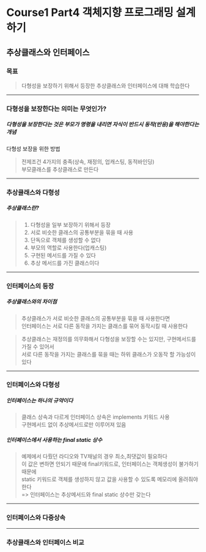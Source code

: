 # Course1 Part4 객체지향 프로그래밍 설계하기   

## 추상클래스와 인터페이스

### 목표
> 다형성을 보장하기 위해서 등장한 추상클래스와 인터페이스에 대해 학습한다
---

### 다형성을 보장한다는 의미는 무엇인가?
##### 다형성을 보장한다는 것은 부모가 명령을 내리면 자식이 반드시 동작(반응)을 해야한다는 개념
다형성 보장을 위한 방법
> 전제조건 4가지의 충족(상속, 재정의, 업캐스팅, 동적바인딩)   
> 부모클래스를 추상클래스로 만든다


---

### 추상클래스와 다형성
##### 추상클래스란?
> 1. 다형성을 일부 보장하기 위해서 등장   
> 2. 서로 비슷한 클래스의 공통부분을 묶을 때 사용   
> 3. 단독으로 객체를 생성할 수 없다   
> 4. 부모의 역할로 사용한다(업캐스팅)   
> 5. 구현된 메서드를 가질 수 있다
> 6. 추상 메서드를 가진 클래스이다

---

### 인터페이스의 등장

##### 추상클래스와의 차이점
> 추상클래스가 서로 비슷한 클래스의 공통부분을 묶을 때 사용한다면   
> 인터페이스는 서로 다른 동작을 가지는 클래스를 묶어 동작시킬 때 사용한다

> 추상클래스는 재정의를 의무화해서 다형성을 보장할 수는 있지만, 구현메서드를 가질 수 있어서   
> 서로 다른 동작을 가지는 클래스를 묶을 때는 하위 클래스가 오동작 할 가능성이 있다

---

### 인터페이스와 다형성
##### 인터페이스는 하나의 규약이다
> 클래스 상속과 다르게 인터페이스 상속은 implements 키워드 사용   
> 구현메서드 없이 추상메서드로만 이루어져 있음

##### 인터페이스에서 사용하는 final static 상수
> 예제에서 다뤘던 라디오와 TV채널의 경우 최소,최댓값이 필요하다   
> 이 값은 변하면 안되기 때문에 final키워드로, 인터페이스는 객체생성이 불가하기 때문에   
> static 키워드로 객체를 생성하지 않고 값을 사용할 수 있도록 메모리에 올려줘야 한다   
> => 인터페이스는 추상메서드와 final static 상수만 갖는다

---

### 인터페이스와 다중상속


---

### 추상클래스와 인터페이스 비교